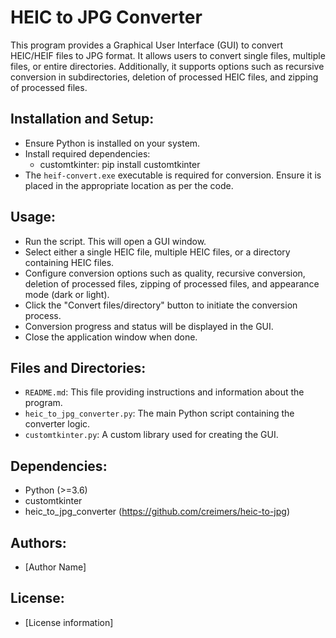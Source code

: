 # HEIC to JPG Converter

This program provides a Graphical User Interface (GUI) to convert HEIC/HEIF files to JPG format. It allows users to convert single files, multiple files, or entire directories. Additionally, it supports options such as recursive conversion in subdirectories, deletion of processed HEIC files, and zipping of processed files.

## Installation and Setup:
- Ensure Python is installed on your system.
- Install required dependencies:
  - customtkinter: pip install customtkinter
- The `heif-convert.exe` executable is required for conversion. Ensure it is placed in the appropriate location as per the code.

## Usage:
- Run the script. This will open a GUI window.
- Select either a single HEIC file, multiple HEIC files, or a directory containing HEIC files.
- Configure conversion options such as quality, recursive conversion, deletion of processed files, zipping of processed files, and appearance mode (dark or light).
- Click the "Convert files/directory" button to initiate the conversion process.
- Conversion progress and status will be displayed in the GUI.
- Close the application window when done.

## Files and Directories:
- `README.md`: This file providing instructions and information about the program.
- `heic_to_jpg_converter.py`: The main Python script containing the converter logic.
- `customtkinter.py`: A custom library used for creating the GUI.

## Dependencies:
- Python (>=3.6)
- customtkinter
- heic_to_jpg_converter (https://github.com/creimers/heic-to-jpg)

## Authors:
- [Author Name]

## License:
- [License information]

